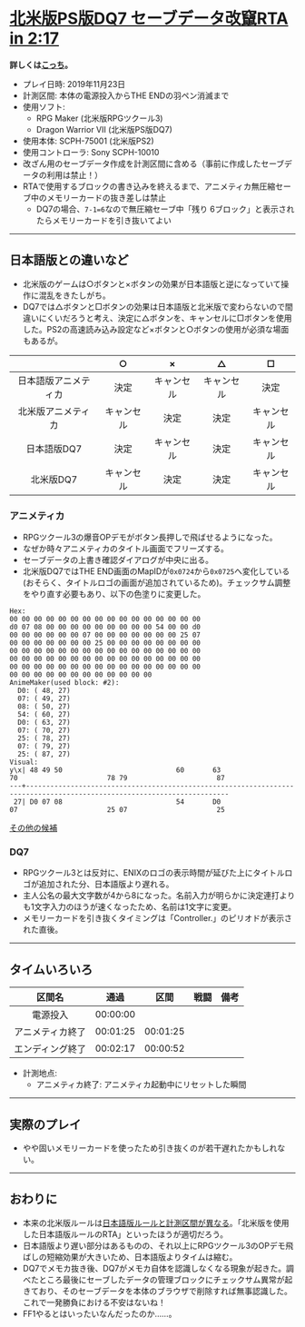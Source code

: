 # [北米版PS版DQ7 セーブデータ改竄RTA in 2:17](https://www.youtube.com/watch?v=fK6rRLSyxE4)

**詳しくは[こっち](./rta-saveglitch-20190623-00h05m05s.md)。**

- プレイ日時: 2019年11月23日
- 計測区間: 本体の電源投入からTHE ENDの羽ペン消滅まで
- 使用ソフト:
  - RPG Maker (北米版RPGツクール3)
  - Dragon Warrior VII (北米版PS版DQ7)
- 使用本体: SCPH-75001 (北米版PS2)
- 使用コントローラ: Sony SCPH-10010
- 改ざん用のセーブデータ作成を計測区間に含める（事前に作成したセーブデータの利用は禁止！）
- RTAで使用するブロックの書き込みを終えるまで、アニメティカ無圧縮セーブ中のメモリーカードの抜き差しは禁止
  - DQ7の場合、`7-1=6`なので無圧縮セーブ中「残り 6ブロック」と表示されたらメモリーカードを引き抜いてよい

----

## 日本語版との違いなど

- 北米版のゲームは○ボタンと×ボタンの効果が日本語版と逆になっていて操作に混乱をきたしがち。
- DQ7では△ボタンと□ボタンの効果は日本語版と北米版で変わらないので間違いにくいだろうと考え、決定に△ボタンを、キャンセルに□ボタンを使用した。PS2の高速読み込み設定など×ボタンと○ボタンの使用が必須な場面もあるが。

| | ○ | × | △ | □ |
| :---: | :---: | :---: | :---: | :---: |
| 日本語版アニメティカ | 決定 | キャンセル | キャンセル | 決定 |
| 北米版アニメティカ | キャンセル | 決定 | 決定 | キャンセル |
| 日本語版DQ7 | 決定 | キャンセル | 決定 | キャンセル |
| 北米版DQ7 | キャンセル | 決定 | 決定 | キャンセル |

### アニメティカ

- RPGツクール3の爆音OPデモがボタン長押しで飛ばせるようになった。
- なぜか時々アニメティカのタイトル画面でフリーズする。
- セーブデータの上書き確認ダイアログが中央に出る。
- 北米版DQ7ではTHE END画面のMapIDが`0x0724`から`0x0725`へ変化している(おそらく、タイトルロゴの画面が追加されているため)。チェックサム調整をやり直す必要もあり、以下の色塗りに変更した。
```
Hex:
00 00 00 00 00 00 00 00 00 00 00 00 00 00 00 00
d0 07 08 00 00 00 00 00 00 00 00 00 54 00 00 d0
00 00 00 00 00 00 07 00 00 00 00 00 00 00 25 07
00 00 00 00 00 00 00 25 00 00 00 00 00 00 00 00
00 00 00 00 00 00 00 00 00 00 00 00 00 00 00 00
00 00 00 00 00 00 00 00 00 00 00 00 00 00 00 00
00 00 00 00 00 00 00 00 00 00 00 00 00 00 00 00
00 00 00 00 00 00 00 00 00 00 00 00
AnimeMaker(used block: #2):
  D0: ( 48, 27)
  07: ( 49, 27)
  08: ( 50, 27)
  54: ( 60, 27)
  D0: ( 63, 27)
  07: ( 70, 27)
  25: ( 78, 27)
  07: ( 79, 27)
  25: ( 87, 27)
Visual:
y\x| 48 49 50                            60       63                   70                      78 79                      87
---+------------------------------------------------------------------------------------------------------------------------
 27| D0 07 08                            54       D0                   07                      25 07                      25
```
[その他の候補](./dw7-checksum0.txt)

### DQ7
- RPGツクール3とは反対に、ENIXのロゴの表示時間が延びた上にタイトルロゴが追加された分、日本語版より遅れる。
- 主人公名の最大文字数が4から8になった。名前入力が明らかに決定連打よりも1文字入力のほうが速くなったため、名前は1文字に変更。
- メモリーカードを引き抜くタイミングは「Controller.」のピリオドが表示された直後。

----

## タイムいろいろ

|区間名|通過|区間|戦闘|備考|
|:---:|:---:|:---:|:---:|:---:|
|電源投入|00:00:00|||
|アニメティカ終了|00:01:25|00:01:25|||
|エンディング終了|00:02:17|00:00:52|||

- 計測地点:
  - アニメティカ終了: アニメティカ起動中にリセットした瞬間

----

## 実際のプレイ

- やや固いメモリーカードを使ったため引き抜くのが若干遅れたかもしれない。

----

## おわりに

- 本来の北米版ルールは[日本語版ルールと計測区間が異なる](https://github.com/pingval/DQ7/blob/master/history.md#20140407)。「北米版を使用した日本語版ルールのRTA」といったほうが適切だろう。
- 日本語版より遅い部分はあるものの、それ以上にRPGツクール3のOPデモ飛ばしの短縮効果が大きいため、日本語版よりタイムは縮む。
- DQ7でメモカ抜き後、DQ7がメモカ自体を認識しなくなる現象が起きた。調べたところ最後にセーブしたデータの管理ブロックにチェックサム異常が起きており、そのセーブデータを本体のブラウザで削除すれば無事認識した。  
これで一発勝負における不安はないね！
- FF1やるとはいったいなんだったのか……。
